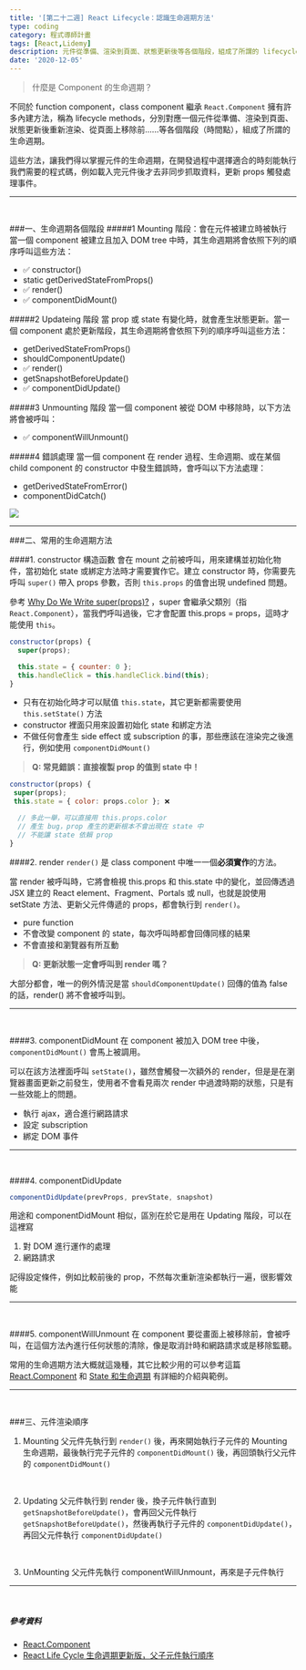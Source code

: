 ```yaml
---
title: '[第二十二週] React Lifecycle：認識生命週期方法'
type: coding
category: 程式導師計畫
tags: [React,Lidemy]
description: 元件從準備、渲染到頁面、狀態更新後等各個階段，組成了所謂的 lifecycle
date: '2020-12-05'
---
```

> 什麼是 Component 的生命週期？

不同於 function component，class component 繼承 `React.Component` 擁有許多內建方法，稱為 lifecycle methods，分別對應一個元件從準備、渲染到頁面、狀態更新後重新渲染、從頁面上移除前......等各個階段（時間點），組成了所謂的生命週期。

這些方法，讓我們得以掌握元件的生命週期，在開發過程中選擇適合的時刻能執行我們需要的程式碼，例如載入完元件後才去非同步抓取資料，更新 props 觸發處理事件。

---

<br>

###一、生命週期各個階段
#####1 Mounting 階段：會在元件被建立時被執行
當一個 component 被建立且加入 DOM tree 中時，其生命週期將會依照下列的順序呼叫這些方法：
* ✅ constructor()
* static getDerivedStateFromProps()
* ✅ render()
* ✅ componentDidMount()


#####2 Updateing 階段
當 prop 或 state 有變化時，就會產生狀態更新。當一個 component 處於更新階段，其生命週期將會依照下列的順序呼叫這些方法：

* getDerivedStateFromProps()
* shouldComponentUpdate()
* ✅ render()
* getSnapshotBeforeUpdate()
* ✅ componentDidUpdate()

#####3 Unmounting 階段
當一個 component 被從 DOM 中移除時，以下方法將會被呼叫：
* ✅ componentWillUnmount()


#####4 錯誤處理
當一個 component 在 render 過程、生命週期、或在某個 child component 的 constructor 中發生錯誤時，會呼叫以下方法處理：
* getDerivedStateFromError()
* componentDidCatch()

![](https://iamian.cc/static/56e1ae1a077d66ecc3899de3eec3e5d6/acfc1/react-life.png)

---


###二、常用的生命週期方法

####1. constructor 構造函數
會在 mount 之前被呼叫，用來建構並初始化物件，當初始化 state 或綁定方法時才需要實作它。建立 constructor 時，你需要先呼叫 `super()` 帶入 props 參數，否則 `this.props` 的值會出現 undefined 問題。

參考 [Why Do We Write super(props)?](https://https://overreacted.io/why-do-we-write-super-props/) ，super 會繼承父類別（指 `React.Component`），當我們呼叫過後，它才會配置 this.props = props，這時才能使用 `this`。

```jsx
constructor(props) {
  super(props);

  this.state = { counter: 0 };
  this.handleClick = this.handleClick.bind(this);
}
```
* 只有在初始化時才可以賦值 `this.state`，其它更新都需要使用 `this.setState()` 方法
* constructor 裡面只用來設置初始化 state 和綁定方法
* 不做任何會產生 side effect 或 subscription 的事，那些應該在渲染完之後進行，例如使用 `componentDidMount()`

> **Q: 常見錯誤：直接複製 prop 的值到 state 中！**

```jsx
constructor(props) {
 super(props);
 this.state = { color: props.color }; ❌

  // 多此一舉，可以直接用 this.props.color
  // 產生 bug，prop 產生的更新根本不會出現在 state 中
  // 不能讓 state 依賴 prop
}
```

####2. render
`render()` 是 class component 中唯一一個**必須實作**的方法。

當 render 被呼叫時，它將會檢視 this.props 和 this.state 中的變化，並回傳透過 JSX 建立的 React element、Fragment、Portals 或 null，也就是說使用 setState 方法、更新父元件傳遞的 props，都會執行到 `render()`。

* pure function
* 不會改變 component 的 state，每次呼叫時都會回傳同樣的結果
* 不會直接和瀏覽器有所互動


>**Q: 更新狀態一定會呼叫到 render 嗎？**

大部分都會，唯一的例外情況是當 `shouldComponentUpdate()` 回傳的值為 false 的話，render() 將不會被呼叫到。

---
<br>

####3. componentDidMount
在 component 被加入 DOM tree 中後，`componentDidMount()` 會馬上被調用。

可以在該方法裡面呼叫 `setState()`，雖然會觸發一次額外的 render，但是是在瀏覽器畫面更新之前發生，使用者不會看見兩次 render 中過渡時期的狀態，只是有一些效能上的問題。
* 執行 ajax，適合進行網路請求
* 設定 subscription
* 綁定 DOM 事件

---
<br>

####4. componentDidUpdate
```javascript
componentDidUpdate(prevProps, prevState, snapshot)
```

用途和 componentDidMount 相似，區別在於它是用在 Updating 階段，可以在這裡寫
1. 對 DOM 進行運作的處理
2. 網路請求

記得設定條件，例如比較前後的 prop，不然每次重新渲染都執行一遍，很影響效能

---
<br>

####5. componentWillUnmount
在 component 要從畫面上被移除前，會被呼叫，在這個方法內進行任何狀態的清除，像是取消計時和網路請求或是移除監聽。

常用的生命週期方法大概就這幾種，其它比較少用的可以參考這篇 [React.Component](https://zh-hant.reactjs.org/docs/react-component.html) 和 [State 和生命週期](https://zh-hant.reactjs.org/docs/state-and-lifecycle.html) 有詳細的介紹與範例。

---
<br>

###三、元件渲染順序
1. Mounting
父元件先執行到 `render()` 後，再來開始執行子元件的 Mounting 生命週期，最後執行完子元件的 `componentDidMount()` 後，再回頭執行父元件的 `componentDidMount()`

<br>

2. Updating
父元件執行到 render 後，換子元件執行直到 `getSnapshotBeforeUpdate()`，會再回父元件執行 `getSnapshotBeforeUpdate()`，然後再執行子元件的 `componentDidUpdate()`，再回父元件執行 `componentDidUpdate()`

<br>

3. UnMounting
父元件先執行 componentWillUnmount，再來是子元件執行

---
<br>

##### 參考資料
* [React.Component](https://zh-hant.reactjs.org/docs/react-component.html)
* [React Life Cycle 生命週期更新版，父子元件執行順序](https://https://iamian.cc/reactlife/)